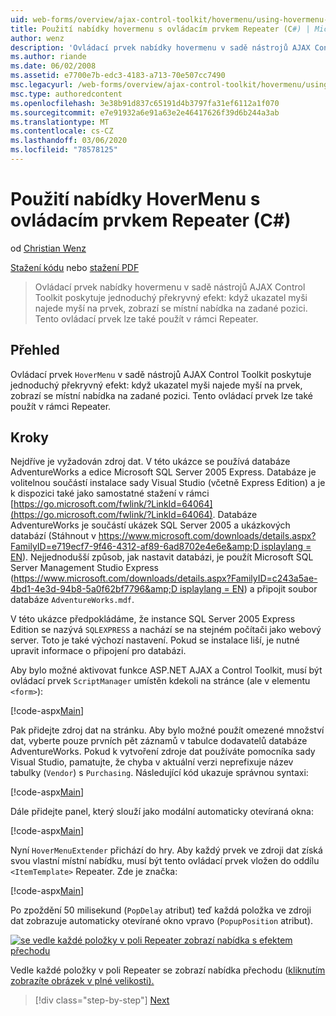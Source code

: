 ```yaml
---
uid: web-forms/overview/ajax-control-toolkit/hovermenu/using-hovermenu-with-a-repeater-control-cs
title: Použití nabídky hovermenu s ovládacím prvkem Repeater (C#) | Microsoft Docs
author: wenz
description: 'Ovládací prvek nabídky hovermenu v sadě nástrojů AJAX Control Toolkit poskytuje jednoduchý překryvný efekt: když ukazatel myši najede na prvek, zobrazí se automaticky otevírané okno...'
ms.author: riande
ms.date: 06/02/2008
ms.assetid: e7700e7b-edc3-4183-a713-70e507cc7490
msc.legacyurl: /web-forms/overview/ajax-control-toolkit/hovermenu/using-hovermenu-with-a-repeater-control-cs
msc.type: authoredcontent
ms.openlocfilehash: 3e38b91d837c65191d4b3797fa31ef6112a1f070
ms.sourcegitcommit: e7e91932a6e91a63e2e46417626f39d6b244a3ab
ms.translationtype: MT
ms.contentlocale: cs-CZ
ms.lasthandoff: 03/06/2020
ms.locfileid: "78578125"
---
```

# <a name="using-hovermenu-with-a-repeater-control-c"></a>Použití nabídky HoverMenu s ovládacím prvkem Repeater (C#)

od [Christian Wenz](https://github.com/wenz)

[Stažení kódu](https://download.microsoft.com/download/b/0/6/b06fe835-5b8f-4c00-aef8-062c19d75b95/HoverMenu1.cs.zip) nebo [stažení PDF](https://download.microsoft.com/download/b/6/a/b6ae89ee-df69-4c87-9bfb-ad1eb2b23373/hovermenu1CS.pdf)

> Ovládací prvek nabídky hovermenu v sadě nástrojů AJAX Control Toolkit poskytuje jednoduchý překryvný efekt: když ukazatel myši najede myší na prvek, zobrazí se místní nabídka na zadané pozici. Tento ovládací prvek lze také použít v rámci Repeater.

## <a name="overview"></a>Přehled

Ovládací prvek `HoverMenu` v sadě nástrojů AJAX Control Toolkit poskytuje jednoduchý překryvný efekt: když ukazatel myši najede myší na prvek, zobrazí se místní nabídka na zadané pozici. Tento ovládací prvek lze také použít v rámci Repeater.

## <a name="steps"></a>Kroky

Nejdříve je vyžadován zdroj dat. V této ukázce se používá databáze AdventureWorks a edice Microsoft SQL Server 2005 Express. Databáze je volitelnou součástí instalace sady Visual Studio (včetně Express Edition) a je k dispozici také jako samostatné stažení v rámci [https://go.microsoft.com/fwlink/?LinkId=64064](https://go.microsoft.com/fwlink/?LinkId=64064). Databáze AdventureWorks je součástí ukázek SQL Server 2005 a ukázkových databází (Stáhnout v [https://www.microsoft.com/downloads/details.aspx?FamilyID=e719ecf7-9f46-4312-af89-6ad8702e4e6e&amp;D isplaylang = EN](https://www.microsoft.com/downloads/details.aspx?FamilyID=e719ecf7-9f46-4312-af89-6ad8702e4e6e&amp;DisplayLang=en)). Nejjednodušší způsob, jak nastavit databázi, je použít Microsoft SQL Server Management Studio Express ([https://www.microsoft.com/downloads/details.aspx?FamilyID=c243a5ae-4bd1-4e3d-94b8-5a0f62bf7796&amp;D isplaylang = EN](https://www.microsoft.com/downloads/details.aspx?FamilyID=c243a5ae-4bd1-4e3d-94b8-5a0f62bf7796&amp;DisplayLang=en)) a připojit soubor databáze `AdventureWorks.mdf`.

V této ukázce předpokládáme, že instance SQL Server 2005 Express Edition se nazývá `SQLEXPRESS` a nachází se na stejném počítači jako webový server. Toto je také výchozí nastavení. Pokud se instalace liší, je nutné upravit informace o připojení pro databázi.

Aby bylo možné aktivovat funkce ASP.NET AJAX a Control Toolkit, musí být ovládací prvek `ScriptManager` umístěn kdekoli na stránce (ale v elementu `<form>`):

[!code-aspx[Main](using-hovermenu-with-a-repeater-control-cs/samples/sample1.aspx)]

Pak přidejte zdroj dat na stránku. Aby bylo možné použít omezené množství dat, vyberte pouze prvních pět záznamů v tabulce dodavatelů databáze AdventureWorks. Pokud k vytvoření zdroje dat používáte pomocníka sady Visual Studio, pamatujte, že chyba v aktuální verzi neprefixuje název tabulky (`Vendor`) s `Purchasing`. Následující kód ukazuje správnou syntaxi:

[!code-aspx[Main](using-hovermenu-with-a-repeater-control-cs/samples/sample2.aspx)]

Dále přidejte panel, který slouží jako modální automaticky otevíraná okna:

[!code-aspx[Main](using-hovermenu-with-a-repeater-control-cs/samples/sample3.aspx)]

Nyní `HoverMenuExtender` přichází do hry. Aby každý prvek ve zdroji dat získá svou vlastní místní nabídku, musí být tento ovládací prvek vložen do oddílu `<ItemTemplate>` Repeater. Zde je značka:

[!code-aspx[Main](using-hovermenu-with-a-repeater-control-cs/samples/sample4.aspx)]

Po zpoždění 50 milisekund (`PopDelay` atribut) teď každá položka ve zdroji dat zobrazuje automaticky otevírané okno vpravo (`PopupPosition` atribut).

[![se vedle každé položky v poli Repeater zobrazí nabídka s efektem přechodu](using-hovermenu-with-a-repeater-control-cs/_static/image2.png)](using-hovermenu-with-a-repeater-control-cs/_static/image1.png)

Vedle každé položky v poli Repeater se zobrazí nabídka přechodu ([kliknutím zobrazíte obrázek v plné velikosti).](using-hovermenu-with-a-repeater-control-cs/_static/image3.png)

> [!div class="step-by-step"]
> [Next](using-hovermenu-with-a-repeater-control-vb.md)
